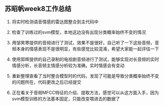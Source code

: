 ## 苏昭帆week8工作总结

1. 将实时检测语音情感的雷达图整合到主代码中

2. 检查了训练过的svm模型，本地这边没有出现分类概率始终不变的情况

3. 用邹笑寒提供的音频进行了测试，效果不是很好。自己听了一下这些音频，音频本身的情感表现不是很明显，有些感觉比较混淆，希望大家能一起评估一下

4. 使用郭辉提供的自己录制的电视剧音频进行了测试，能够实现对长音频的实时情感分析，长音频主情感分析较为准确，实时情感会有变动

5. 重新整理查看了当时整合模型时的代码，发现了可能是导致分类概率始终不变的问题所在，代码更改之后已经提交

6. 正在看关于音频MFCC特征的介绍、提取方法，感觉可以从这方面入手，因为svm模型训练的方法基本固定，只能改变喂进去的数据了
